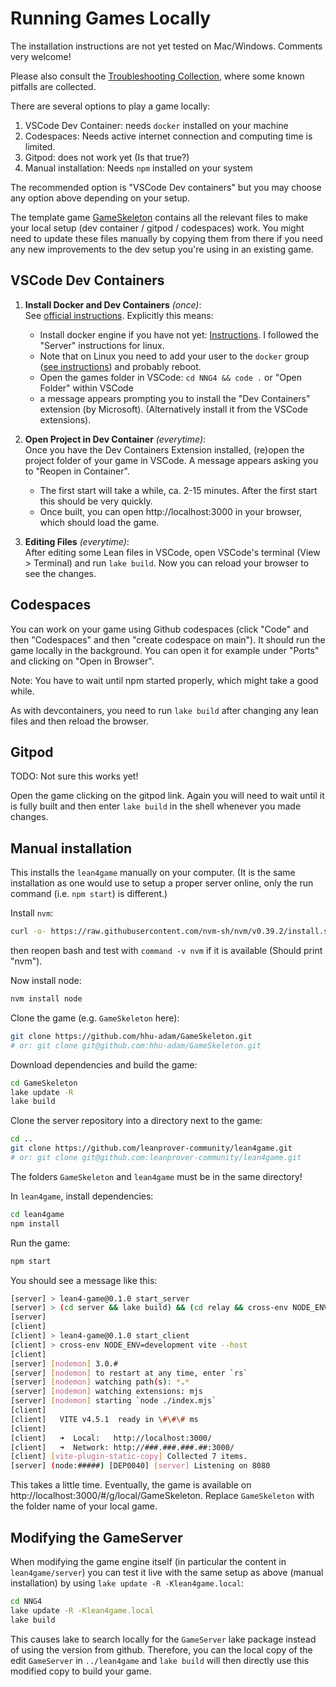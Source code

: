 # Running Games Locally

The installation instructions are not yet tested on Mac/Windows. Comments very welcome!

Please also consult the [Troubleshooting Collection](troubleshoot.md), where some known pitfalls are collected.

There are several options to play a game locally:

1. VSCode Dev Container: needs `docker` installed on your machine
2. Codespaces: Needs active internet connection and computing time is limited.
3. Gitpod: does not work yet (Is that true?)
4. Manual installation: Needs `npm` installed on your system

The recommended option is "VSCode Dev containers" but you may choose any option above depending on your setup.

The template game [GameSkeleton](https://github.com/hhu-adam/GameSkeleton) contains all the relevant files to make your local setup (dev container / gitpod / codespaces) work. You might need to update these files manually by copying them from there if you need any new improvements to the dev setup you're using in an existing game.

## VSCode Dev Containers

1.  **Install Docker and Dev Containers** *(once)*:<br/>
    See [official instructions](https://code.visualstudio.com/docs/devcontainers/containers#_getting-started).
    Explicitly this means:
    * Install docker engine if you have not yet: [Instructions](https://docs.docker.com/engine/install/).
      I followed the "Server" instructions for linux.
    * Note that on Linux you need to add your user to the `docker` group
      ([see instructions](https://docs.docker.com/engine/install/linux-postinstall/)) and probably reboot.
    * Open the games folder in VSCode: `cd NNG4 && code .` or "Open Folder" within VSCode
    * a message appears prompting you to install the "Dev Containers" extension (by Microsoft). (Alternatively install it from the VSCode extensions).

2.  **Open Project in Dev Container** *(everytime)*:<br/>
    Once you have the Dev Containers Extension installed, (re)open the project folder of your game in VSCode.
    A message appears asking you to "Reopen in Container".

    * The first start will take a while, ca. 2-15 minutes. After the first
      start this should be very quickly.
    * Once built, you can open http://localhost:3000 in your browser, which should load the game.

3.  **Editing Files** *(everytime)*:<br/>
    After editing some Lean files in VSCode, open VSCode's terminal (View > Terminal) and run `lake build`. Now you can reload your browser to see the changes.

## Codespaces

You can work on your game using Github codespaces (click "Code" and then "Codespaces" and then "create codespace on main"). It should run the game locally in the background. You can open it for example under "Ports" and clicking on "Open in Browser".

Note: You have to wait until npm started properly, which might take a good while.

As with devcontainers, you need to run `lake build` after changing any lean files and then reload the browser.

## Gitpod

TODO: Not sure this works yet!

Open the game clicking on the gitpod link. Again you will need to wait until it is fully built and then enter `lake build` in the shell whenever you made changes.

## Manual installation

This installs the `lean4game` manually on your computer. (It is the same installation as one would
use to setup a proper server online, only the run command (i.e. `npm start`) is different.)

Install `nvm`:
```bash
curl -o- https://raw.githubusercontent.com/nvm-sh/nvm/v0.39.2/install.sh | bash
```
then reopen bash and test with `command -v nvm` if it is available (Should print "nvm").

Now install node:
```bash
nvm install node
```

Clone the game (e.g. `GameSkeleton` here):
```bash
git clone https://github.com/hhu-adam/GameSkeleton.git
# or: git clone git@github.com:hhu-adam/GameSkeleton.git
```

Download dependencies and build the game:
```bash
cd GameSkeleton
lake update -R
lake build
```

Clone the server repository into a directory next to the game:
```bash
cd ..
git clone https://github.com/leanprover-community/lean4game.git
# or: git clone git@github.com:leanprover-community/lean4game.git
```
The folders `GameSkeleton` and `lean4game` must be in the same directory!

In `lean4game`, install dependencies:
```bash
cd lean4game
npm install
```

Run the game:
```bash
npm start
```

You should see a message like this:
```bash
[server] > lean4-game@0.1.0 start_server
[server] > (cd server && lake build) && (cd relay && cross-env NODE_ENV=development nodemon -e mjs --exec "node ./index.mjs")
[server]
[client]
[client] > lean4-game@0.1.0 start_client
[client] > cross-env NODE_ENV=development vite --host
[client]
[server] [nodemon] 3.0.#
[server] [nodemon] to restart at any time, enter `rs`
[server] [nodemon] watching path(s): *.*
[server] [nodemon] watching extensions: mjs
[server] [nodemon] starting `node ./index.mjs`
[client]
[client]   VITE v4.5.1  ready in \#\#\# ms
[client]
[client]   ➜  Local:   http://localhost:3000/
[client]   ➜  Network: http://###.###.###.##:3000/
[client] [vite-plugin-static-copy] Collected 7 items.
[server] (node:#####) [DEP0040] [server] Listening on 8080
```

This takes a little time. Eventually, the game is available on http://localhost:3000/#/g/local/GameSkeleton. Replace `GameSkeleton` with the folder name of your local game.

## Modifying the GameServer

When modifying the game engine itself (in particular the content in `lean4game/server`) you can test it live with the same setup as above (manual installation) by using `lake update -R -Klean4game.local`:

```bash
cd NNG4
lake update -R -Klean4game.local
lake build
```
This causes lake to search locally for the `GameServer` lake package instead of using the version from github. Therefore, you can the local copy of the edit `GameServer` in `../lean4game` and
`lake build` will then directly use this modified copy to build your game.
